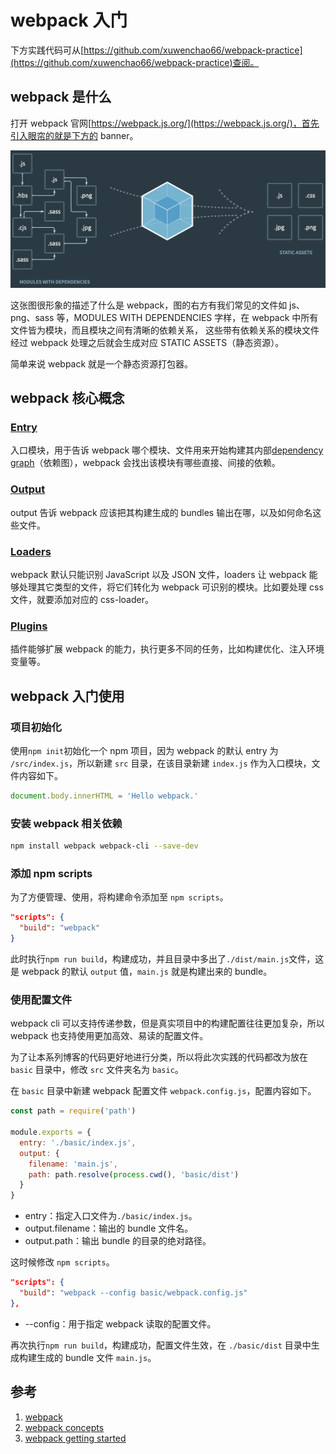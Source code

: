 # webpack 入门

下方实践代码可从[https://github.com/xuwenchao66/webpack-practice](https://github.com/xuwenchao66/webpack-practice)查阅。

## webpack 是什么

打开 webpack 官网[https://webpack.js.org/](https://webpack.js.org/)，首先引入眼帘的就是下方的 banner。

![webpack.png](./img/webpack.png)

这张图很形象的描述了什么是 webpack，图的右方有我们常见的文件如 js、png、sass 等，MODULES WITH DEPENDENCIES 字样，在 webpack 中所有文件皆为模块，而且模块之间有清晰的依赖关系，
这些带有依赖关系的模块文件经过 webpack 处理之后就会生成对应 STATIC ASSETS（静态资源）。

简单来说 webpack 就是一个静态资源打包器。

## webpack 核心概念

### [Entry](https://webpack.js.org/concepts/#entry)

入口模块，用于告诉 webpack 哪个模块、文件用来开始构建其内部[dependency graph](https://webpack.js.org/concepts/dependency-graph/)（依赖图），webpack 会找出该模块有哪些直接、间接的依赖。

### [Output](https://webpack.js.org/concepts/#output)

output 告诉 webpack 应该把其构建生成的 bundles 输出在哪，以及如何命名这些文件。

### [Loaders](https://webpack.js.org/concepts/#loaders)

webpack 默认只能识别 JavaScript 以及 JSON 文件，loaders 让 webpack 能够处理其它类型的文件，将它们转化为 webpack 可识别的模块。比如要处理 css 文件，就要添加对应的 css-loader。

### [Plugins](https://webpack.js.org/concepts/#plugins)

插件能够扩展 webpack 的能力，执行更多不同的任务，比如构建优化、注入环境变量等。

## webpack 入门使用

### 项目初始化

使用`npm init`初始化一个 npm 项目，因为 webpack 的默认 entry 为 `/src/index.js`，所以新建 `src` 目录，在该目录新建 `index.js` 作为入口模块，文件内容如下。

```js
document.body.innerHTML = 'Hello webpack.'
```

### 安装 webpack 相关依赖

```sh
npm install webpack webpack-cli --save-dev
```

### 添加 npm scripts

为了方便管理、使用，将构建命令添加至 `npm scripts`。

```json
"scripts": {
  "build": "webpack"
}
```

此时执行`npm run build`，构建成功，并且目录中多出了`./dist/main.js`文件，这是 webpack 的默认 `output` 值，`main.js` 就是构建出来的 bundle。

### 使用配置文件

webpack cli 可以支持传递参数，但是真实项目中的构建配置往往更加复杂，所以 webpack 也支持使用更加高效、易读的配置文件。

为了让本系列博客的代码更好地进行分类，所以将此次实践的代码都改为放在 `basic` 目录中，修改 `src` 文件夹名为 `basic`。

在 `basic` 目录中新建 webpack 配置文件 `webpack.config.js`，配置内容如下。

```js
const path = require('path')

module.exports = {
  entry: './basic/index.js',
  output: {
    filename: 'main.js',
    path: path.resolve(process.cwd(), 'basic/dist')
  }
}
```

- entry：指定入口文件为`./basic/index.js`。
- output.filename：输出的 bundle 文件名。
- output.path：输出 bundle 的目录的绝对路径。

这时候修改 `npm scripts`。

```json
"scripts": {
  "build": "webpack --config basic/webpack.config.js"
},
```

- --config：用于指定 webpack 读取的配置文件。

再次执行`npm run build`，构建成功，配置文件生效，在 `./basic/dist` 目录中生成构建生成的 bundle 文件 `main.js`。

## 参考

1. [webpack](https://webpack.js.org/)
2. [webpack concepts](https://webpack.js.org/concepts/)
3. [webpack getting started](https://webpack.js.org/guides/getting-started/)
